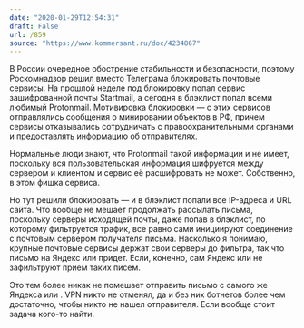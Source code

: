 ```yaml
---
date: "2020-01-29T12:54:31"
draft: False
url: /859
source: "https://www.kommersant.ru/doc/4234867"
---
```


В России очередное обострение стабильности и безопасности, поэтому Роскомнадзор решил вместо Телеграма блокировать почтовые сервисы. На прошлой неделе под блокировку попал сервис зашифрованной почты Startmail, а сегодня в блэклист попал всеми любимый Protonmail. Мотивировка блокировки — с этих сервисов отправлялись сообщения о минировании объектов в РФ, причем сервисы отказывались сотрудничать с правоохранительными органами и предоставлять информацию об отправителях.

Нормальные люди знают, что Protonmail такой информации и не имеет, поскольку вся пользовательская информация шифруется между сервером и клиентом и сервис её расшифровать не может. Собственно, в этом фишка сервиса.

Но тут решили блокировать — и в блэклист попали все IP-адреса и URL сайта. Что вообще не мешает продолжать рассылать письма, поскольку серверы исходящей почты, даже попав в блэклист, по которому фильтруется трафик, все равно сами инициируют соединение с почтовым сервером получателя письма. Насколько я понимаю, крупные почтовые сервисы держат свои серверы до фильтра, так что письмо на Яндекс или  придет. Если, конечно, сам Яндекс или  не зафильтруют прием таких писем.

Это тем более никак не помешает отправить письмо с самого же Яндекса или . VPN никто не отменял, да и без них ботнетов более чем достаточно, чтобы никто не нашел отправителя. Если вообще стоит задача кого-то найти.
